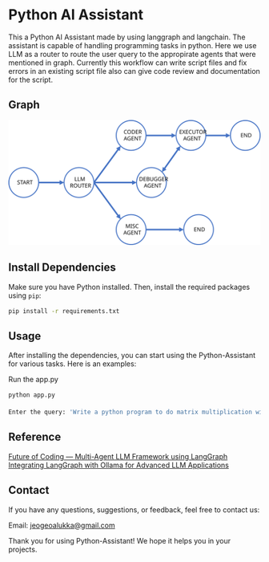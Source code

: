 # Python AI Assistant

This a Python AI Assistant made by using langgraph and langchain. The assistant is capable of handling programming tasks in python. Here we use LLM as a router to route the user query to the appropirate agents that were mentioned in graph. Currently this workflow can write script files and fix errors in an existing script file also can give code review and documentation for the script. 
## Graph
!['Graph'](graph.svg)

## Install Dependencies
Make sure you have Python installed. Then, install the required packages using `pip`:

```bash
pip install -r requirements.txt
```

## Usage
After installing the dependencies, you can start using the Python-Assistant for various tasks. Here is an examples:

Run the app.py
```bash
python app.py

Enter the query: 'Write a python program to do matrix multiplication without using any predefined libraries and finally save the program with name mat.py in current directory.'
```

## Reference

[Future of Coding — Multi-Agent LLM Framework using LangGraph](https://medium.com/@anuragmishra_27746/future-of-coding-multi-agent-llm-framework-using-langgraph-092da9493663)\
[Integrating LangGraph with Ollama for Advanced LLM Applications](https://medium.com/@lifanov.a.v/integrating-langgraph-with-ollama-for-advanced-llm-applications-d6c10262dafa)

## Contact
If you have any questions, suggestions, or feedback, feel free to contact us:

Email: [jeogeoalukka@gmail.com](malto:jeogeoalukka@gmail.com)

Thank you for using Python-Assistant! We hope it helps you in your projects.
